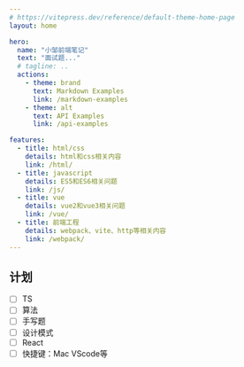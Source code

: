 ```yaml
---
# https://vitepress.dev/reference/default-theme-home-page
layout: home

hero:
  name: "小邹前端笔记"
  text: "面试题..."
  # tagline: ..
  actions:
    - theme: brand
      text: Markdown Examples
      link: /markdown-examples
    - theme: alt
      text: API Examples
      link: /api-examples

features:
  - title: html/css
    details: html和css相关内容
    link: /html/
  - title: javascript
    details: ES5和ES6相关问题
    link: /js/
  - title: vue
    details: vue2和vue3相关问题
    link: /vue/
  - title: 前端工程
    details: webpack、vite、http等相关内容
    link: /webpack/
---
```


## 计划
- [ ] TS
- [ ] 算法
- [ ] 手写题
- [ ] 设计模式
- [ ] React
- [ ] 快捷键：Mac VScode等
